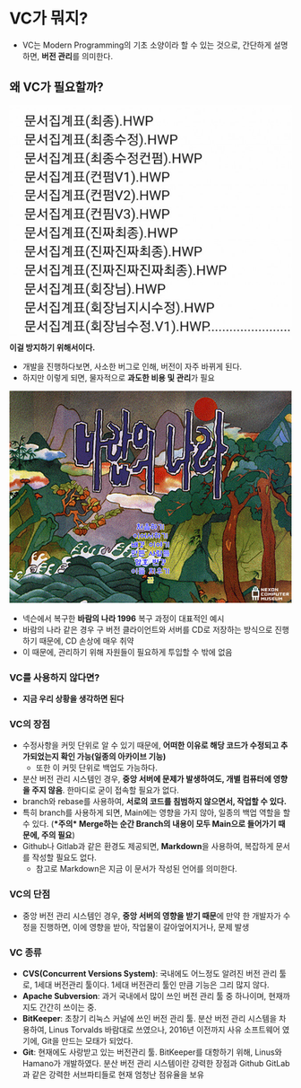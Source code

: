 # VC가 뭐지?
- VC는 Modern Programming의 기초 소양이라 할 수 있는 것으로, 간단하게 설명하면, **버전 관리**를 의미한다.

## 왜 VC가 필요할까?
![dho Tlqkf chlwhddl dks skdhk](/img/진짜%20최종.jpg)
**이걸 방지하기 위해서이다.**

- 개발을 진행하다보면, 사소한 버그로 인해, 버전이 자주 바뀌게 된다.
- 하지만 이렇게 되면, 물자적으로 **과도한 비용 및 관리**가 필요


![바람의 나라](/img/바람의%20나라.jpg)
- 넥슨에서 복구한 **바람의 나라 1996** 복구 과정이 대표적인 예시
- 바람의 나라 같은 경우 구 버전 클라이언트와 서버를 CD로 저장하는 방식으로 진행하기 때문에, CD 손상에 매우 취약
- 이 때문에, 관리하기 위해 자원들이 필요하게 투입할 수 밖에 없음

### VC를 사용하지 않다면?
- **지금 우리 상황을 생각하면 된다**

### VC의 장점
- 수정사항을 커밋 단위로 알 수 있기 때문에, **어떠한 이유로 해당 코드가 수정되고 추가되었는지 확인 가능(일종의 아카이브 기능)**
    - 또한 이 커밋 단위로 백업도 가능하다.
- 분산 버전 관리 시스템인 경우, **중앙 서버에 문제가 발생하여도, 개별 컴퓨터에 영향을 주지 않음**. 한마디로 굳이 접속할 필요가 없다.
- branch와 rebase를 사용하여, **서로의 코드를 침범하지 않으면서, 작업할 수 있다.**
- 특히 branch를 사용하게 되면, Main에는 영향을 가지 않아, 일종의 백업 역할을 할 수 있다. (**\*주의\* Merge하는 순간 Branch의 내용이 모두 Main으로 들어가기 때문에, 주의 필요**)
- Github나 Gitlab과 같은 환경도 제공되면, **Markdown**을 사용하여, 복잡하게 문서를 작성할 필요도 없다.
    - 참고로 Markdown은 지금 이 문서가 작성된 언어를 의미한다.

### VC의 단점
- 중앙 버전 관리 시스템인 경우, **중앙 서버의 영향을 받기 때문**에 만약 한 개발자가 수정을 진행하면, 이에 영향을 받아, 작업물이 갈아엎어지거나, 문제 발생

### VC 종류
- **CVS(Concurrent Versions System)**: 국내에도 어느정도 알려진 버전 관리 툴로, 1세대 버전관리 툴이다. 1세대 버전관리 툴인 만큼 기능은 그리 많지 않다. 
- **Apache Subversion**: 과거 국내에서 많이 쓰인 버전 관리 툴 중 하나이며, 현재까지도 간간히 쓰이는 중.
- **BitKeeper**: 초창기 리눅스 커널에 쓰인 버전 관리 툴. 분산 버전 관리 시스템을 차용하여, Linus Torvalds 바람대로 쓰였으나, 2016년 이전까지 사유 소프트웨어 였기에, Git을 만드는 모태가 되었다.
- **Git**: 현재에도 사랑받고 있는 버전관리 툴. BitKeeper를 대항하기 위해, Linus와 Hamano가 개발하였다. 분산 버전 관리 시스템이란 강력한 장점과 Github GitLab과 같은 강력한 서브파티들로 현재 엄청난 점유율을 보유